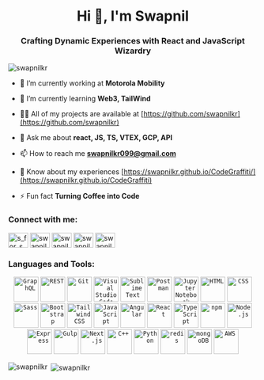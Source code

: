 <h1 align="center">Hi 👋, I'm Swapnil</h1>
<h3 align="center">Crafting Dynamic Experiences with React and JavaScript Wizardry </h3>

<p align="left"> <img src="https://komarev.com/ghpvc/?username=swapnilkr&label=Profile%20views&color=0e75b6&style=plastic" alt="swapnilkr" /> </p>

- 🔭 I’m currently working at **Motorola Mobility**

- 🌱 I’m currently learning **Web3, TailWind**

- 👨‍💻 All of my projects are available at [https://github.com/swapnilkr](https://github.com/swapnilkr)

- 💬 Ask me about **react, JS, TS, VTEX, GCP, API**

- 📫 How to reach me **swapnilkr099@gmail.com**

- 📄 Know about my experiences [https://swapnilkr.github.io/CodeGraffiti/](https://swapnilkr.github.io/CodeGraffiti)

- ⚡ Fun fact **Turning Coffee into Code**

<h3 align="left">Connect with me:</h3>
<p align="left">
<a href="https://twitter.com/s_for_swapnil" target="blank"><img align="center" src="https://raw.githubusercontent.com/rahuldkjain/github-profile-readme-generator/master/src/images/icons/Social/twitter.svg" alt="s_for_swapnil" height="30" width="40" /></a>
<a href="https://linkedin.com/in/swapnil-kumar-050337188/" target="blank"><img align="center" src="https://raw.githubusercontent.com/rahuldkjain/github-profile-readme-generator/master/src/images/icons/Social/linked-in-alt.svg" alt="swapnil-kumar-050337188/" height="30" width="40" /></a>
<a href="https://www.codechef.com/users/swapnilkr099" target="blank"><img align="center" src="https://cdn.jsdelivr.net/npm/simple-icons@3.1.0/icons/codechef.svg" alt="swapnilkr099" height="30" width="40" /></a>
<a href="https://www.leetcode.com/swapnilkr" target="blank"><img align="center" src="https://raw.githubusercontent.com/rahuldkjain/github-profile-readme-generator/master/src/images/icons/Social/leet-code.svg" alt="swapnilkr" height="30" width="40" /></a>
<a href="https://auth.geeksforgeeks.org/user/swapnilkr099" target="blank"><img align="center" src="https://raw.githubusercontent.com/rahuldkjain/github-profile-readme-generator/master/src/images/icons/Social/geeks-for-geeks.svg" alt="swapnilkr099" height="30" width="40" /></a>
</p>

<h3 align="left">Languages and Tools:</h3>
<p align="left"> <div align="center">
	<code><img width="50" src="https://user-images.githubusercontent.com/25181517/192107856-aa92c8b1-b615-47c3-9141-ed0d29a90239.png" alt="GraphQL" title="GraphQL"/></code>
	<code><img width="50" src="https://user-images.githubusercontent.com/25181517/192107858-fe19f043-c502-4009-8c47-476fc89718ad.png" alt="REST" title="REST"/></code>
	<code><img width="50" src="https://user-images.githubusercontent.com/25181517/192108372-f71d70ac-7ae6-4c0d-8395-51d8870c2ef0.png" alt="Git" title="Git"/></code>
	<code><img width="50" src="https://user-images.githubusercontent.com/25181517/192108891-d86b6220-e232-423a-bf5f-90903e6887c3.png" alt="Visual Studio Code" title="Visual Studio Code"/></code>
	<code><img width="50" src="https://user-images.githubusercontent.com/25181517/190887576-6653f877-8439-4521-82f3-403086ead892.png" alt="Sublime Text" title="Sublime Text"/></code>
	<code><img width="50" src="https://user-images.githubusercontent.com/25181517/192109061-e138ca71-337c-4019-8d42-4792fdaa7128.png" alt="Postman" title="Postman"/></code>
	<code><img width="50" src="https://user-images.githubusercontent.com/25181517/183914128-3fc88b4a-4ac1-40e6-9443-9a30182379b7.png" alt="Jupyter Notebook" title="Jupyter Notebook"/></code>
	<code><img width="50" src="https://user-images.githubusercontent.com/25181517/192158954-f88b5814-d510-4564-b285-dff7d6400dad.png" alt="HTML" title="HTML"/></code>
	<code><img width="50" src="https://user-images.githubusercontent.com/25181517/183898674-75a4a1b1-f960-4ea9-abcb-637170a00a75.png" alt="CSS" title="CSS"/></code>
	<code><img width="50" src="https://user-images.githubusercontent.com/25181517/192158956-48192682-23d5-4bfc-9dfb-6511ade346bc.png" alt="Sass" title="Sass"/></code>
	<code><img width="50" src="https://user-images.githubusercontent.com/25181517/183898054-b3d693d4-dafb-4808-a509-bab54cf5de34.png" alt="Bootstrap" title="Bootstrap"/></code>
	<code><img width="50" src="https://user-images.githubusercontent.com/25181517/202896760-337261ed-ee92-4979-84c4-d4b829c7355d.png" alt="Tailwind CSS" title="Tailwind CSS"/></code>
	<code><img width="50" src="https://user-images.githubusercontent.com/25181517/117447155-6a868a00-af3d-11eb-9cfe-245df15c9f3f.png" alt="JavaScript" title="JavaScript"/></code>
	<code><img width="50" src="https://user-images.githubusercontent.com/25181517/183890595-779a7e64-3f43-4634-bad2-eceef4e80268.png" alt="Angular" title="Angular"/></code>
	<code><img width="50" src="https://user-images.githubusercontent.com/25181517/183897015-94a058a6-b86e-4e42-a37f-bf92061753e5.png" alt="React" title="React"/></code>
	<code><img width="50" src="https://user-images.githubusercontent.com/25181517/183890598-19a0ac2d-e88a-4005-a8df-1ee36782fde1.png" alt="TypeScript" title="TypeScript"/></code>
	<code><img width="50" src="https://user-images.githubusercontent.com/25181517/121401671-49102800-c959-11eb-9f6f-74d49a5e1774.png" alt="npm" title="npm"/></code>
	<code><img width="50" src="https://user-images.githubusercontent.com/25181517/183568594-85e280a7-0d7e-4d1a-9028-c8c2209e073c.png" alt="Node.js" title="Node.js"/></code>
	<code><img width="50" src="https://user-images.githubusercontent.com/25181517/183859966-a3462d8d-1bc7-4880-b353-e2cbed900ed6.png" alt="Express" title="Express"/></code>
	<code><img width="50" src="https://github.com/marwin1991/profile-technology-icons/assets/136815194/c49c6dbd-992a-4f14-9cf4-ff40cb5344ed" alt="Gulp" title="Gulp"/></code>
	<code><img width="50" src="https://github.com/marwin1991/profile-technology-icons/assets/136815194/5f8c622c-c217-4649-b0a9-7e0ee24bd704" alt="Next.js" title="Next.js"/></code>
	<code><img width="50" src="https://user-images.githubusercontent.com/25181517/192106073-90fffafe-3562-4ff9-a37e-c77a2da0ff58.png" alt="C++" title="C++"/></code>
	<code><img width="50" src="https://user-images.githubusercontent.com/25181517/183423507-c056a6f9-1ba8-4312-a350-19bcbc5a8697.png" alt="Python" title="Python"/></code>
	<code><img width="50" src="https://user-images.githubusercontent.com/25181517/182884894-d3fa6ee0-f2b4-4960-9961-64740f533f2a.png" alt="redis" title="redis"/></code>
	<code><img width="50" src="https://user-images.githubusercontent.com/25181517/182884177-d48a8579-2cd0-447a-b9a6-ffc7cb02560e.png" alt="mongoDB" title="mongoDB"/></code>
	<code><img width="50" src="https://user-images.githubusercontent.com/25181517/183896132-54262f2e-6d98-41e3-8888-e40ab5a17326.png" alt="AWS" title="AWS"/></code>
</div> </p>

<p><img align="left" src="https://github-readme-stats.vercel.app/api/top-langs?username=swapnilkr&show_icons=true&theme=dark&locale=en&layout=compact" alt="swapnilkr" /></p>

<p>&nbsp;<img align="center" src="https://github-readme-stats.vercel.app/api?username=swapnilkr&show_icons=true&theme=dark&locale=en" alt="swapnilkr" /></p>

<!--![](https://github-readme-streak-stats.herokuapp.com/?user=swapnilkr&theme=dark&hide_border=false) -->
